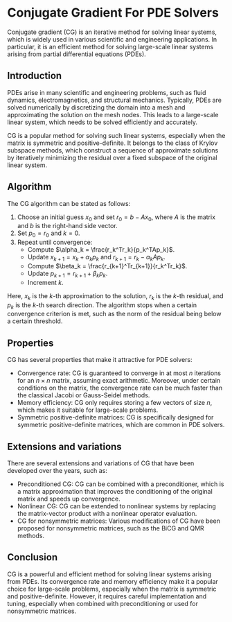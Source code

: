 # Conjugate Gradient For PDE Solvers

Conjugate gradient (CG) is an iterative method for solving linear systems, which is widely used in various scientific and engineering applications. In particular, it is an efficient method for solving large-scale linear systems arising from partial differential equations (PDEs).

## Introduction

PDEs arise in many scientific and engineering problems, such as fluid dynamics, electromagnetics, and structural mechanics. Typically, PDEs are solved numerically by discretizing the domain into a mesh and approximating the solution on the mesh nodes. This leads to a large-scale linear system, which needs to be solved efficiently and accurately. 

CG is a popular method for solving such linear systems, especially when the matrix is symmetric and positive-definite. It belongs to the class of Krylov subspace methods, which construct a sequence of approximate solutions by iteratively minimizing the residual over a fixed subspace of the original linear system. 

## Algorithm

The CG algorithm can be stated as follows:

1. Choose an initial guess $x_0$ and set $r_0 = b - Ax_0$, where $A$ is the matrix and $b$ is the right-hand side vector.
2. Set $p_0 = r_0$ and $k=0$.
3. Repeat until convergence:
   * Compute $\alpha_k = \frac{r_k^Tr_k}{p_k^TAp_k}$.
   * Update $x_{k+1} = x_k + \alpha_kp_k$ and $r_{k+1} = r_k - \alpha_kAp_k$.
   * Compute $\beta_k = \frac{r_{k+1}^Tr_{k+1}}{r_k^Tr_k}$.
   * Update $p_{k+1} = r_{k+1} + \beta_kp_k$.
   * Increment $k$.

Here, $x_k$ is the $k$-th approximation to the solution, $r_k$ is the $k$-th residual, and $p_k$ is the $k$-th search direction. The algorithm stops when a certain convergence criterion is met, such as the norm of the residual being below a certain threshold.

## Properties

CG has several properties that make it attractive for PDE solvers:

* Convergence rate: CG is guaranteed to converge in at most $n$ iterations for an $n\times n$ matrix, assuming exact arithmetic. Moreover, under certain conditions on the matrix, the convergence rate can be much faster than the classical Jacobi or Gauss-Seidel methods.
* Memory efficiency: CG only requires storing a few vectors of size $n$, which makes it suitable for large-scale problems.
* Symmetric positive-definite matrices: CG is specifically designed for symmetric positive-definite matrices, which are common in PDE solvers.

## Extensions and variations

There are several extensions and variations of CG that have been developed over the years, such as:

* Preconditioned CG: CG can be combined with a preconditioner, which is a matrix approximation that improves the conditioning of the original matrix and speeds up convergence.
* Nonlinear CG: CG can be extended to nonlinear systems by replacing the matrix-vector product with a nonlinear operator evaluation.
* CG for nonsymmetric matrices: Various modifications of CG have been proposed for nonsymmetric matrices, such as the BiCG and QMR methods.

## Conclusion

CG is a powerful and efficient method for solving linear systems arising from PDEs. Its convergence rate and memory efficiency make it a popular choice for large-scale problems, especially when the matrix is symmetric and positive-definite. However, it requires careful implementation and tuning, especially when combined with preconditioning or used for nonsymmetric matrices.
